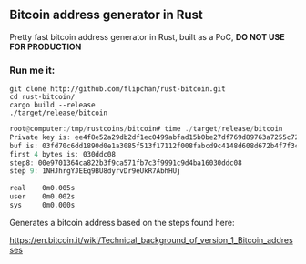 ## Bitcoin address generator in Rust

Pretty fast bitcoin address generator in Rust, built as a PoC, **DO NOT USE FOR PRODUCTION**   


### Run me it:    

```shell
git clone http://github.com/flipchan/rust-bitcoin.git   
cd rust-bitcoin/   
cargo build --release  
./target/release/bitcoin   
```


```Rust
root@computer:/tmp/rustcoins/bitcoin# time ./target/release/bitcoin                          
Private key is: ee4f8e52a29db2df1ec0499abfad15b0be27df769d89763a7255c72920a8742e                     
buf is: 03fd70c6dd1890d0e1a3085f513f17112f008fabcd9c4148d608d672b4f7f3c693                           
first 4 bytes is: 030ddc08                                                                           
step8: 00e9701364ca822b3f9ca571fb7c3f9991c9d4ba16030ddc08                                            
step 9: 1NHJhrgYJEEq9BU8dyrvDr9eUkR7AbhHUj                                                           
                                                                                                     
real    0m0.005s                                                                                     
user    0m0.002s                                                                                     
sys     0m0.000s                                                                                     
```




Generates a bitcoin address based on the steps found here:    

https://en.bitcoin.it/wiki/Technical_background_of_version_1_Bitcoin_addresses


